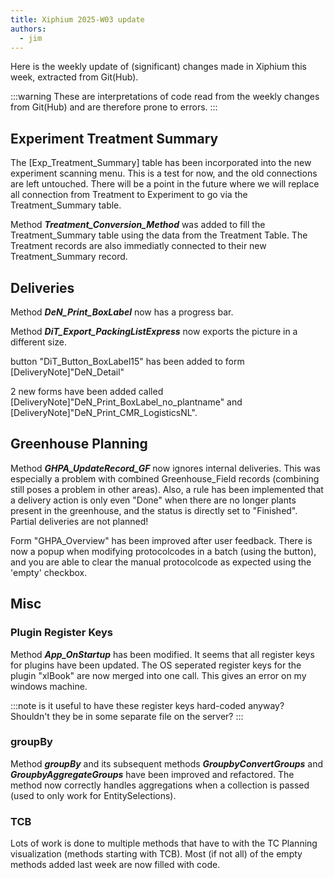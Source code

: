 ```yaml
---
title: Xiphium 2025-W03 update
authors:
  - jim
---
```


Here is the weekly update of (significant) changes made in Xiphium this week, extracted from Git(Hub).

:::warning
These are interpretations of code read from the weekly changes from Git(Hub) and are therefore prone to errors.
:::

<!--truncate-->

## Experiment Treatment Summary
The [Exp_Treatment_Summary] table has been incorporated into the new experiment scanning menu. This is a test for now, and the old connections are left untouched. There will be a point in the future where we will replace all connection from Treatment to Experiment to go via the Treatment_Summary table.

Method ***Treatment_Conversion_Method*** was added to fill the Treatment_Summary table using the data from the Treatment Table. The Treatment records are also immediatly connected to their new Treatment_Summary record.

## Deliveries 
Method ***DeN_Print_BoxLabel*** now has a progress bar.

Method ***DiT_Export_PackingListExpress*** now exports the picture in a different size.

button "DiT_Button_BoxLabel15" has been added to form [DeliveryNote]"DeN_Detail"

2 new forms have been added called [DeliveryNote]"DeN_Print_BoxLabel_no_plantname" and [DeliveryNote]"DeN_Print_CMR_LogisticsNL".

## Greenhouse Planning
Method ***GHPA_UpdateRecord_GF*** now ignores internal deliveries. This was especially a problem with combined Greenhouse_Field records (combining still poses a problem in other areas). Also, a rule has been implemented that a delivery action is only even "Done" when there are no longer plants present in the greenhouse, and the status is directly set to "Finished". Partial deliveries are not planned!

Form "GHPA_Overview" has been improved after user feedback. There is now a popup when modifying protocolcodes in a batch (using the button), and you are able to clear the manual protocolcode as expected using the 'empty' checkbox.

## Misc

### Plugin Register Keys
Method ***App_OnStartup*** has been modified. It seems that all register keys for plugins have been updated. The OS seperated register keys for the plugin "xlBook" are now merged into one call. This gives an error on my windows machine.

:::note
is it useful to have these register keys hard-coded anyway? Shouldn't they be in some separate file on the server?
:::

### groupBy
Method ***groupBy*** and its subsequent methods ***GroupbyConvertGroups*** and ***GroupbyAggregateGroups*** have been improved and refactored. The method now correctly handles aggregations when a collection is passed (used to only work for EntitySelections).

### TCB
Lots of work is done to multiple methods that have to with the TC Planning visualization (methods starting with TCB). Most (if not all) of the empty methods added last week are now filled with code.
